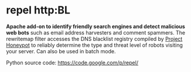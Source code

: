 # repel http:BL
**Apache add-on to identify friendly search engines and detect malicious web bots** such as email address harvesters and comment spammers. The rewritemap filter accesses the DNS blacklist registry compiled by [Project Honeypot](http://www.projecthoneypot.org/) to reliably determine the type and threat level of robots visiting your server. Can also be used in batch mode.

Python source code: https://code.google.com/p/repel/
